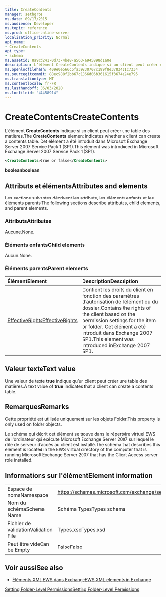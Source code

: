 ```yaml
---
title: CreateContents
manager: sethgros
ms.date: 09/17/2015
ms.audience: Developer
ms.topic: reference
ms.prod: office-online-server
localization_priority: Normal
api_name:
- CreateContents
api_type:
- schema
ms.assetid: 8a9cd241-0d73-4be8-a563-a945898d1a0e
description: L’élément CreateContents indique si un client peut créer une table des matières. Cet élément a été introduit dans Microsoft Exchange Server 2007 Service Pack 1 (SP1).
ms.openlocfilehash: 409e0e566c5fa39830707c199f8e3783411c7334
ms.sourcegitcommit: 88ec988f2bb67c1866d06b361615f3674a24e795
ms.translationtype: MT
ms.contentlocale: fr-FR
ms.lasthandoff: 06/03/2020
ms.locfileid: "44458914"
---
```

# <a name="createcontents"></a><span data-ttu-id="67afc-104">CreateContents</span><span class="sxs-lookup"><span data-stu-id="67afc-104">CreateContents</span></span>

<span data-ttu-id="67afc-105">L’élément **CreateContents** indique si un client peut créer une table des matières.</span><span class="sxs-lookup"><span data-stu-id="67afc-105">The **CreateContents** element indicates whether a client can create a contents table.</span></span> <span data-ttu-id="67afc-106">Cet élément a été introduit dans Microsoft Exchange Server 2007 Service Pack 1 (SP1).</span><span class="sxs-lookup"><span data-stu-id="67afc-106">This element was introduced in Microsoft Exchange Server 2007 Service Pack 1 (SP1).</span></span> 
  
```xml
<CreateContents>true or false</CreateContents>
```

 <span data-ttu-id="67afc-107">**boolean**</span><span class="sxs-lookup"><span data-stu-id="67afc-107">**boolean**</span></span>
## <a name="attributes-and-elements"></a><span data-ttu-id="67afc-108">Attributs et éléments</span><span class="sxs-lookup"><span data-stu-id="67afc-108">Attributes and elements</span></span>

<span data-ttu-id="67afc-109">Les sections suivantes décrivent les attributs, les éléments enfants et les éléments parents.</span><span class="sxs-lookup"><span data-stu-id="67afc-109">The following sections describe attributes, child elements, and parent elements.</span></span>
  
### <a name="attributes"></a><span data-ttu-id="67afc-110">Attributs</span><span class="sxs-lookup"><span data-stu-id="67afc-110">Attributes</span></span>

<span data-ttu-id="67afc-111">Aucune.</span><span class="sxs-lookup"><span data-stu-id="67afc-111">None.</span></span>
  
### <a name="child-elements"></a><span data-ttu-id="67afc-112">Éléments enfants</span><span class="sxs-lookup"><span data-stu-id="67afc-112">Child elements</span></span>

<span data-ttu-id="67afc-113">Aucun.</span><span class="sxs-lookup"><span data-stu-id="67afc-113">None.</span></span>
  
### <a name="parent-elements"></a><span data-ttu-id="67afc-114">Éléments parents</span><span class="sxs-lookup"><span data-stu-id="67afc-114">Parent elements</span></span>

|<span data-ttu-id="67afc-115">**Élément**</span><span class="sxs-lookup"><span data-stu-id="67afc-115">**Element**</span></span>|<span data-ttu-id="67afc-116">**Description**</span><span class="sxs-lookup"><span data-stu-id="67afc-116">**Description**</span></span>|
|:-----|:-----|
|[<span data-ttu-id="67afc-117">EffectiveRights</span><span class="sxs-lookup"><span data-stu-id="67afc-117">EffectiveRights</span></span>](effectiverights.md) <br/> |<span data-ttu-id="67afc-118">Contient les droits du client en fonction des paramètres d’autorisation de l’élément ou du dossier.</span><span class="sxs-lookup"><span data-stu-id="67afc-118">Contains the rights of the client based on the permission settings for the item or folder.</span></span> <span data-ttu-id="67afc-119">Cet élément a été introduit dans Exchange 2007 SP1.</span><span class="sxs-lookup"><span data-stu-id="67afc-119">This element was introduced inExchange 2007 SP1.</span></span>  <br/> |
   
## <a name="text-value"></a><span data-ttu-id="67afc-120">Valeur texte</span><span class="sxs-lookup"><span data-stu-id="67afc-120">Text value</span></span>

<span data-ttu-id="67afc-121">Une valeur de texte **true** indique qu’un client peut créer une table des matières.</span><span class="sxs-lookup"><span data-stu-id="67afc-121">A text value of **true** indicates that a client can create a contents table.</span></span> 
  
## <a name="remarks"></a><span data-ttu-id="67afc-122">Remarques</span><span class="sxs-lookup"><span data-stu-id="67afc-122">Remarks</span></span>

<span data-ttu-id="67afc-123">Cette propriété est utilisée uniquement sur les objets Folder.</span><span class="sxs-lookup"><span data-stu-id="67afc-123">This property is only used on folder objects.</span></span>
  
<span data-ttu-id="67afc-124">Le schéma qui décrit cet élément se trouve dans le répertoire virtuel EWS de l'ordinateur qui exécute Microsoft Exchange Server 2007 sur lequel le rôle de serveur d'accès au client est installé.</span><span class="sxs-lookup"><span data-stu-id="67afc-124">The schema that describes this element is located in the EWS virtual directory of the computer that is running Microsoft Exchange Server 2007 that has the Client Access server role installed.</span></span>
  
## <a name="element-information"></a><span data-ttu-id="67afc-125">Informations sur l'élément</span><span class="sxs-lookup"><span data-stu-id="67afc-125">Element information</span></span>

|||
|:-----|:-----|
|<span data-ttu-id="67afc-126">Espace de noms</span><span class="sxs-lookup"><span data-stu-id="67afc-126">Namespace</span></span>  <br/> |https://schemas.microsoft.com/exchange/services/2006/types  <br/> |
|<span data-ttu-id="67afc-127">Nom du schéma</span><span class="sxs-lookup"><span data-stu-id="67afc-127">Schema Name</span></span>  <br/> |<span data-ttu-id="67afc-128">Schéma Types</span><span class="sxs-lookup"><span data-stu-id="67afc-128">Types schema</span></span>  <br/> |
|<span data-ttu-id="67afc-129">Fichier de validation</span><span class="sxs-lookup"><span data-stu-id="67afc-129">Validation File</span></span>  <br/> |<span data-ttu-id="67afc-130">Types.xsd</span><span class="sxs-lookup"><span data-stu-id="67afc-130">Types.xsd</span></span>  <br/> |
|<span data-ttu-id="67afc-131">Peut être vide</span><span class="sxs-lookup"><span data-stu-id="67afc-131">Can be Empty</span></span>  <br/> |<span data-ttu-id="67afc-132">False</span><span class="sxs-lookup"><span data-stu-id="67afc-132">False</span></span>  <br/> |
   
## <a name="see-also"></a><span data-ttu-id="67afc-133">Voir aussi</span><span class="sxs-lookup"><span data-stu-id="67afc-133">See also</span></span>



- [<span data-ttu-id="67afc-134">Éléments XML EWS dans Exchange</span><span class="sxs-lookup"><span data-stu-id="67afc-134">EWS XML elements in Exchange</span></span>](ews-xml-elements-in-exchange.md)


[<span data-ttu-id="67afc-135">Setting Folder-Level Permissions</span><span class="sxs-lookup"><span data-stu-id="67afc-135">Setting Folder-Level Permissions</span></span>](https://msdn.microsoft.com/library/c7530e86-5112-401c-b10a-9c054ae59f07%28Office.15%29.aspx)

